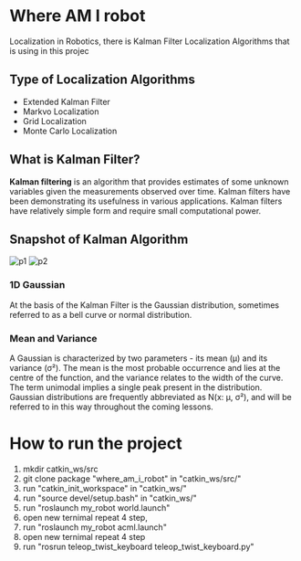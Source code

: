 # Where AM I robot
Localization in Robotics, there is Kalman Filter Localization Algorithms that is using in this projec

## Type of Localization Algorithms
- Extended Kalman Filter
- Markvo Localization
- Grid Localization
- Monte Carlo Localization

## What is Kalman Filter?
**Kalman filtering** is an algorithm that provides estimates of some unknown variables given the measurements observed over time. Kalman filters have been demonstrating its usefulness in various applications. Kalman filters have relatively simple form and require small computational power.
## Snapshot of Kalman Algorithm
![p1]()
![p2]()
### 1D Gaussian
At the basis of the Kalman Filter is the Gaussian distribution, sometimes referred to as a bell curve or normal distribution.
### Mean and Variance
A Gaussian is characterized by two parameters - its mean (μ) and its variance (σ²). The mean is the most probable occurrence and lies at the centre of the function, and the variance relates to the width of the curve. The term unimodal implies a single peak present in the distribution.
Gaussian distributions are frequently abbreviated as N(x: μ, σ²), and will be referred to in this way throughout the coming lessons.

# How to run the project
1. mkdir catkin_ws/src 
2. git clone package "where_am_i_robot" in "catkin_ws/src/"
3. run "catkin_init_workspace" in "catkin_ws/"
4. run "source devel/setup.bash" in "catkin_ws/"
5. run "roslaunch my_robot world.launch"
6. open new ternimal repeat 4 step,
7. run "roslaunch my_robot acml.launch"
8. open new ternimal repeat 4 step
9. run "rosrun teleop_twist_keyboard teleop_twist_keyboard.py" 
